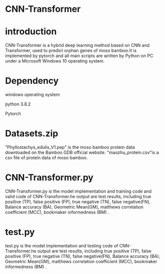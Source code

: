 # CNN-Transformer



# introduction
CNN-Transformer is a hybrid deep learning method based on CNN and Transformer, used to predict orphan genes of moso bamboo.It is implemented by pytorch and all main scripts are written by Python on PC under a Microsoft Windows 10 operating system.

# Dependency
windows operating system

python 3.8.2

Pytorch

# Datasets.zip
"Phyllostachys_edulis_V1.pep" is the moso bamboo protein data downloaded on the Bamboo GDB official website.
"maozhu_protein.csv"is a csv file of protein data of moso bamboo.
# CNN-Transformer.py
CNN-Transformer.py is the model implementation and training code and valid code of CNN-Transformer.he output are test results, including true positive (TP), false positive (FP), true negative (TN), false negative(FN), Balance accuracy (BA),  Geometric Mean(GM), matthews correlation coefficient (MCC), bookmaker informedness (BM) .

# test.py
test.py is the model implementation and testing code of CNN-Transformer.he output are test results, including true positive (TP), false positive (FP), true negative (TN), false negative(FN), Balance accuracy (BA),  Geometric Mean(GM), matthews correlation coefficient (MCC), bookmaker informedness (BM) .
